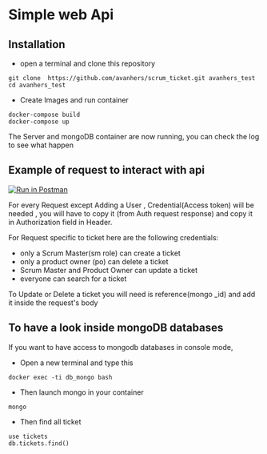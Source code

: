 # Simple web Api

## Installation

* open a terminal and clone this repository

```console
git clone  https://github.com/avanhers/scrum_ticket.git avanhers_test
cd avanhers_test
```

* Create Images and run container

```console
docker-compose build
docker-compose up
```

The Server and mongoDB container are now running, you can check the log to see what happen

## Example of request to interact with api

[![Run in Postman](https://run.pstmn.io/button.svg)](https://app.getpostman.com/run-collection/13787739-b62ad118-9e48-45b3-9ba1-70bcb5072406?action=collection%2Ffork&collection-url=entityId%3D13787739-b62ad118-9e48-45b3-9ba1-70bcb5072406%26entityType%3Dcollection%26workspaceId%3D42ea537e-0135-4d5b-8e51-62ac5fad979a)

For every Request except Adding a User , Credential(Access token) will be needed , you will have to copy it (from Auth request response) and copy it in Authorization field in Header.

For Request specific to ticket here are the following credentials:
* only a Scrum Master(sm role) can create a ticket
* only a product owner (po) can delete a ticket
* Scrum Master and Product Owner can update a ticket
* everyone can search for a ticket

To Update or Delete a ticket you will need is reference(mongo \_id) and add it inside the request's body

## To have a look inside mongoDB databases

If you want to have access to mongodb databases in console mode, 

* Open a new terminal and type this

```console
docker exec -ti db_mongo bash
```

* Then launch mongo in your container 

```console
mongo
```

* Then find all ticket

```console
use tickets
db.tickets.find()
```
